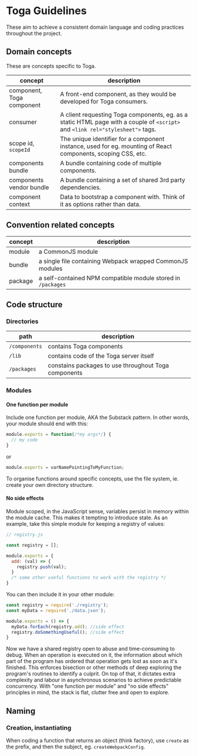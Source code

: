 # Toga Guidelines

These aim to achieve a consistent domain language and coding practices throughout the project.

## Domain concepts

These are concepts specific to Toga.

| concept | description |
| ------- | ----------- |
| component, <br>Toga component | A front-end component, as they would be developed for Toga consumers. |
| consumer | A client requesting Toga components, eg. as a static HTML page with a couple of `<script>` and `<link rel="stylesheet">` tags. |
| scope id, <br>`scopeId` | The unique identifier for a component instance, used for eg. mounting of React components, scoping CSS, etc. |
| components bundle | A bundle containing code of multiple components. |
| components vendor bundle | A bundle containing a set of shared 3rd party dependencies. |
| component context | Data to bootstrap a component with. Think of it as options rather than data. |

## Convention related concepts

| concept | description |
| ------- | ----------- |
| module | a CommonJS module |
| bundle | a single file containing Webpack wrapped CommonJS modules |
| package | a self-contained NPM compatible module stored in `/packages` |

## Code structure

### Directories

| path | description |
| ---- | ----------- |
| `/components` | contains Toga components |
| `/lib` | contains code of the Toga server itself |
| `/packages` | constains packages to use throughout Toga components |

### Modules

#### One function per module
Include one function per module, AKA the Substack pattern. In other words, your module should end with this:

```js
module.exports = function(/*my args*/) {
  // my code
}
```
or
```js
module.exports = varNamePointingToMyFunction;
```
To organise functions around specific concepts, use the file system, ie. create your own directory structure.

#### No side effects
Module scoped, in the JavaScript sense, variables persist in memory within the module cache. This makes it tempting to introduce state. As an example, take this simple module for keeping a registry of values:

```js
// registry.js

const registry = [];

module.exports = {
  add: (val) => {
    registry.push(val);
  }
  /* some other useful functions to work with the registry */
}
```

You can then include it in your other module:

```js
const registry = require('./registry');
const myData = require('./data.json');

module.exports = () => {
  myData.forEach(registry.add); //side effect
  registry.doSomethingUseful(); //side effect
}
```

Now we have a shared registry open to abuse and time-consuming to debug. When an operation is executed on it, the information about which part of the program has ordered that operation gets lost as soon as it's finished. This enforces bisection or other methods of deep exploring the program's routines to identify a culprit.
On top of that, it dictates extra complexity and labour in asynchronous scenarios to achieve predictable concurrency.
With "one function per module" and "no side effects" principles in mind, the stack is flat, clutter free and open to explore.

## Naming

### Creation, instantiating

When coding a function that returns an object (think factory), use `create` as the prefix, and then the subject, eg. `createWebpackConfig`.
